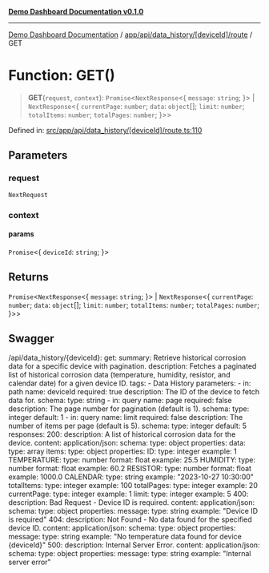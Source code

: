 [**Demo Dashboard Documentation v0.1.0**](../../../../../../README.md)

***

[Demo Dashboard Documentation](../../../../../../modules.md) / [app/api/data\_history/\[deviceId\]/route](../README.md) / GET

# Function: GET()

> **GET**(`request`, `context`): `Promise`\<`NextResponse`\<\{ `message`: `string`; \}\> \| `NextResponse`\<\{ `currentPage`: `number`; `data`: `object`[]; `limit`: `number`; `totalItems`: `number`; `totalPages`: `number`; \}\>\>

Defined in: [src/app/api/data\_history/\[deviceId\]/route.ts:110](https://github.com/quanggdungg0609/demo-dashboard/blob/b55cc6ef037a292ef4b8bf41b596e28cace15611/src/app/api/data_history/[deviceId]/route.ts#L110)

## Parameters

### request

`NextRequest`

### context

#### params

`Promise`\<\{ `deviceId`: `string`; \}\>

## Returns

`Promise`\<`NextResponse`\<\{ `message`: `string`; \}\> \| `NextResponse`\<\{ `currentPage`: `number`; `data`: `object`[]; `limit`: `number`; `totalItems`: `number`; `totalPages`: `number`; \}\>\>

## Swagger

/api/data_history/{deviceId}:
  get:
    summary: Retrieve historical corrosion data for a specific device with pagination.
    description: Fetches a paginated list of historical corrosion data (temperature, humidity, resistor, and calendar date) for a given device ID.
    tags:
      - Data History
    parameters:
      - in: path
        name: deviceId
        required: true
        description: The ID of the device to fetch data for.
        schema:
          type: string
      - in: query
        name: page
        required: false
        description: The page number for pagination (default is 1).
        schema:
          type: integer
          default: 1
      - in: query
        name: limit
        required: false
        description: The number of items per page (default is 5).
        schema:
          type: integer
          default: 5
    responses:
      200:
        description: A list of historical corrosion data for the device.
        content:
          application/json:
            schema:
              type: object
              properties:
                data:
                  type: array
                  items:
                    type: object
                    properties:
                      ID:
                        type: integer
                        example: 1
                      TEMPERATURE:
                        type: number
                        format: float
                        example: 25.5
                      HUMIDITY:
                        type: number
                        format: float
                        example: 60.2
                      RESISTOR:
                        type: number
                        format: float
                        example: 1000.0
                      CALENDAR:
                        type: string
                        example: "2023-10-27 10:30:00"
                totalItems:
                  type: integer
                  example: 100
                totalPages:
                  type: integer
                  example: 20
                currentPage:
                  type: integer
                  example: 1
                limit:
                  type: integer
                  example: 5
      400:
        description: Bad Request - Device ID is required.
        content:
          application/json:
            schema:
              type: object
              properties:
                message:
                  type: string
                  example: "Device ID is required"
      404:
        description: Not Found - No data found for the specified device ID.
        content:
          application/json:
            schema:
              type: object
              properties:
                message:
                  type: string
                  example: "No temperature data found for device {deviceId}"
      500:
        description: Internal Server Error.
        content:
          application/json:
            schema:
              type: object
              properties:
                message:
                  type: string
                  example: "Internal server error"
